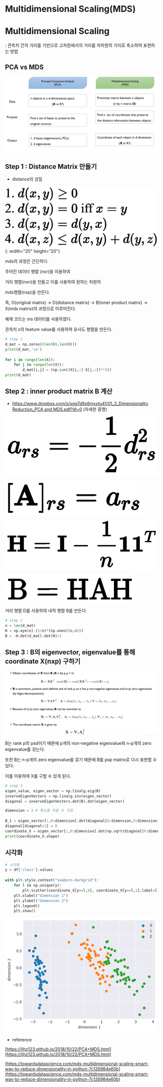# Multidimensional Scaling(MDS)

# Multidimensional Scaling

: 관측치 간의 거리를 기반으로 고차원에서의 거리를 저차원의 거리로 축소하여 표현하는 방법

## PCA vs MDS

![Untitled](https://github.com/kjhoon7686/BusinessAnalytics/blob/main/1.%20Dimensionality%20Reduction/MDS/images/Untitled.png)

## Step 1 : Distance Matrix 만들기

- distance의 성질

![Untitled](https://github.com/kjhoon7686/BusinessAnalytics/blob/main/1.%20Dimensionality%20Reduction/MDS/images/Untitled%201.png){: width="20" height="20"}

mds의 과정은 간단하다.

주어진 데이터 행렬 (nxr)을 이용하여

거리 행렬(nxn)을 만들고 이를 사용하여 원하는 차원의

mds행렬(nxp)을 만든다.

즉, O(original matrix) → D(distance matrix) → B(inner product matrix) → X(mds matrix)의 과정으로 이루어진다. 

예제 코드는 iris 데이터를 사용하였다.

관측치 x의 feature value를 사용하여 유사도 행렬을 만든다.

```python
# step 1
d_mat = np.zeros((len(X),len(X)))
print(d_mat,'\n')

for i in range(len(X)):
    for j in range(len(X)):
        d_mat[i,j] = (np.sum((X[i,:]-X[j,:])**2)) 
print(d_mat)
```

## Step 2 : inner product matrix B 계산

- [https://www.dropbox.com/s/sgg7d9s6mxxtu41/01_3_Dimensionality Reduction_PCA and MDS.pdf?dl=0](https://www.dropbox.com/s/sgg7d9s6mxxtu41/01_3_Dimensionality%20Reduction_PCA%20and%20MDS.pdf?dl=0) (자세한 증명)

![Untitled](https://github.com/kjhoon7686/BusinessAnalytics/blob/main/1.%20Dimensionality%20Reduction/MDS/images/Untitled%202.png)

![Untitled](https://github.com/kjhoon7686/BusinessAnalytics/blob/main/1.%20Dimensionality%20Reduction/MDS/images/Untitled%203.png)

![Untitled](https://github.com/kjhoon7686/BusinessAnalytics/blob/main/1.%20Dimensionality%20Reduction/MDS/images/Untitled%204.png)

![Untitled](https://github.com/kjhoon7686/BusinessAnalytics/blob/main/1.%20Dimensionality%20Reduction/MDS/images/Untitled%205.png)

거리 행렬 D를 사용하여 내적 행렬 B를 만든다.

```python
# step 2
n = len(d_mat)
H = np.eye(n)-(1/n)*(np.ones((n,n)))
B = -H.dot(d_mat).dot(H)/2
```

## Step 3 : B의 **eigenvector, eigenvalue를 통해 coordinate X(nxp) 구하기**

![Untitled](https://github.com/kjhoon7686/BusinessAnalytics/blob/main/1.%20Dimensionality%20Reduction/MDS/images/Untitled%206.png)

B는 rank p의 psd이기 때문에 p개의 non-negative eigenvalue와 n-p개의 zero eigenvalue를 갖는다.

또한 B는 n-p개의 zero eigenvalue를 갖기 때문에 B를 pxp matrix로 다시 표현할 수 있다.

이를 이용하여 X를 구할 수 있게 된다. 

```python
# step 3
eigen_value, eigen_vector = np.linalg.eig(B)
inverseEigenVectors = np.linalg.inv(eigen_vector) 
diagonal = inverseEigenVectors.dot(B).dot(eigen_vector)
```

```python
dimension = 2 # 축소할 차원 수 지정

B_1 = eigen_vector[:,0:dimension].dot(diagonal[0:dimension,0:dimension]).dot(eigen_vector[:,0:dimension].T)
diagonal[diagonal<1] = 0
coordinate_X = eigen_vector[:,0:dimension].dot(np.sqrt(diagonal[0:dimension,0:dimension]))
print(coordinate_X.shape)
```

## 시각화

```python
# 시각화
y = df['class'].values 

with plt.style.context("seaborn-darkgrid"):
    for l in np.unique(y):
        plt.scatter(coordinate_X[y==l,0], coordinate_X[y==l,1],label=l)
    plt.xlabel("dimension 1")
    plt.ylabel("dimension 2") 
    plt.legend()
    plt.show()
```

![Untitled](https://github.com/kjhoon7686/BusinessAnalytics/blob/main/1.%20Dimensionality%20Reduction/MDS/images/Untitled%207.png)

- reference

[https://ljhz123.github.io/2018/10/22/PCA+MDS.html](https://ljhz123.github.io/2018/10/22/PCA+MDS.html)

[https://towardsdatascience.com/mds-multidimensional-scaling-smart-way-to-reduce-dimensionality-in-python-7c126984e60b](https://towardsdatascience.com/mds-multidimensional-scaling-smart-way-to-reduce-dimensionality-in-python-7c126984e60b)
